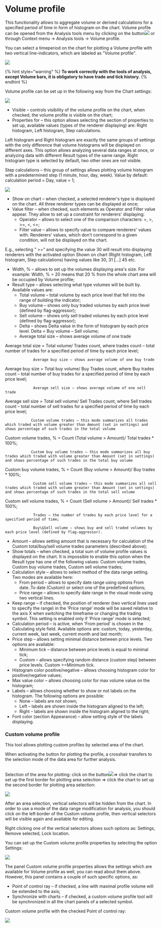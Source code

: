 # Volume profile

This functionality allows to aggregate volume or derived calculations for a specified period of time in form of histogram on the chart. Volume profile can be opened from the Analysis tools menu by clicking on the button![](<../../../../../.gitbook/assets/57 (1).png>)or through Context menu -> Analysis tools -> Volume profile.

You can select a timeperiod on the chart for plotting a Volume profile with two vertical line-indicators, which are labeled as "Volume profile". 

![](../../../../../.gitbook/assets/volume-profile.gif)

{% hint style="warning" %}
**To work correctly with the tools of analysis, except Volume bars, it is obligatory to have trade and tick history.**
{% endhint %}

Volume profile can be set up in the following way from the Chart settings:

![](<../../../../../.gitbook/assets/59 (1).png>)

* Visible – controls visibility of the volume profile on the chart, when checked, the volume profile is visible on the chart;
* Properties for – this option allows selecting the section of properties to set up, available values (types of the renderer displaying) are: Right histogram, Left histogram, Step calculations.

Left histogram and Right histogram are exactly the same groups of settings with the only difference that volume histograms will be displayed on different axes. This option allows analyzing several data ranges at once, or analyzing data with different Result types of the same range. Right histogram type is selected by default, two other ones are not visible.

Step calculations – this group of settings allows plotting volume histogram with a predetermined step (1 minute, hour, day, week). Value by default: calculation period = Day, value = 1;

![](<../../../../../.gitbook/assets/60 (1).png>)

* Show on chart – when checked, a selected renderer's type is displayed on the chart. All three renderer types can be displayed at once;
* Value filter – when checked, such elements as Operator and Filter value appear. They allow to set up a constraint for renderers' displaying:
  * Operator – allows to select one of the comparison characters: =, >, >=, <, <=;
  * Filter value – allows to specify value to compare renderers' values with. Renderers' values, which don't correspond to a given condition, will not be displayed on the chart.

E.g., selecting " >=" and specifying the value 30 will result into displaying renderers with the activated option Shown on chart (Right histogram, Left histogram, Step calculations) having values like 30, 31 \[...] 45 etc.

* Width, % – allows to set up the volumes displaying area's size. For example: Width, % = 20 means that 20 % from the whole chart area will be occupied by Volume profile;
* Result type – allows selecting what type volumes will be built by. Available values are:
  * Total volume – total volume by each price level that fell into the range of building the indicator;
  * Buy volume – shows only buy traded volumes by each price level (defined by flag-aggressor);
  * Sell volume – shows only sell traded volumes by each price level (defined by flag-aggressor);
  * Delta – shows Delta value in the form of histogram by each price level. Delta = Buy volume – Sell volume;
  * Average total size – shows average volume of one trade

Average total size = Total volume/ Trades count, where trades count – total number of trades for a specified period of time by each price level;

                 Average buy size – shows average volume of one buy trade

Average buy size = Total buy volume/ Buy Trades count, where Buy trades count – total number of buy trades for a specified period of time by each price level;

                 Average sell size – shows average volume of one sell trade

Average sell size = Total sell volume/ Sell Trades count, where Sell trades count – total number of sell trades for a specified period of time by each price level;

                Custom volume trades – this mode summarizes all trades which traded with volume greater than Amount (set in settings) and shows percentage of such trades in the total volume

Custom volume trades, % = Count (Total volume > Amount)/ Total trades \* 100%;

                Custom buy volume trades – this mode summarizes all buy trades which traded with volume greater than Amount (set in settings) and shows percentage of such trades in the total buy volume

Custom buy volume trades, % = Count (Buy volume > Amount)/ Buy trades \* 100%;

                 Custom sell volume trades – this mode summarizes all sell trades which traded with volume greater than Amount (set in settings) and shows percentage of such trades in the total sell volume

Custom sell volume trades, % = Count (Sell volume > Amount)/ Sell trades \* 100%;

                 Trades – the number of trades by each price level for a specified period of time;

                 Buy\&Sell volume – shows buy and sell traded volumes by each price level (defined by flag-aggressor).

* Amount – allows setting amount that is necessary for calculation of the Custom total/buy/sell volume trades parameters (described above);
* Show totals – when checked, a total sum of volume profile values is displayed on the chart. It is impossible to enable this option when the Result type has one of the following values: Custom volume trades, Custom buy volume trades, Custom sell volume trades;
* Calculation style – allows to select method of the data range setting. Two modes are available here:
  * From period – allows to specify date range using options From date..To date (Custom) or select one of the predefined options;
  * Price range – allows to specify date range in the visual mode using two vertical lines.
* Keep range – if checked, the position of renderer (two vertical lines used to specify the range) in the 'Price range' mode will be saved relative to the axis X when switching the timeframe or changing the trading symbol. This setting is enabled only if 'Price range' mode is selected;
* Calculation period – is active, when 'From period' is chosen in the Calculating style field. Available options are: custom, today, yesterday, current week, last week, current month and last month;
* Price step – allows setting minimal distance between price levels. Two options are available:
  * Minimum tick – distance between price levels is equal to minimal tick;
  * Custom – allows specifying random distance (custom step) between price levels. Custom >=Minimum tick.
* Histogram color positive/negative – allows choosing histogram color for positive/negative values;
* Max value color – allows choosing color for max volume value on the histogram;
* Labels – allows choosing whether to show or not labels on the histogram. The following options are possible:
  * None – labels are not shown;
  * Left – labels are shown inside the histogram aligned to the left;
  * Right – labels are shown inside the histogram aligned to the right;
* Font color (section Appearance) – allow setting style of the labels displaying.

### Custom volume profile

This tool allows plotting custom profiles by selected area of the chart.

When activating the button for plotting the profile, a crosshair transfers to the selection mode of the data area for further analysis.

\
Selection of the area for plotting: click on the button![](../../../../../.gitbook/assets/volume-profile.jpg)=> click the chart to set up the first border for plotting area selection => click the chart to set up the second border for plotting area selection:

![](../../../../../.gitbook/assets/volume-profile-custom.gif)

After an area selection, vertical selectors will be hidden from the chart. In order to use a mode of the data range modification for analysis, you should click on the left border of the Custom volume profile, then vertical selectors will be visible again and available for editing.

Right clicking one of the vertical selectors allows such options as: Settings, Remove selected, Lock location.

You can set up the Custom volume profile properties by selecting the option Settings:

![](../../../../../.gitbook/assets/63.png)

The panel Custom volume profile properties allows the settings which are available for Volume profile as well, you can read about them above. However, this panel contains a couple of such specific options, as:

* Point of control ray – if checked, a line with maximal profile volume will be extended to the axis;
* Synchronize with charts – if checked, a custom volume profile tool will be synchronized in all the chart panels of a selected symbol.

Custom volume profile with the checked Point of control ray:

![](<../../../../../.gitbook/assets/64 (1).png>)

